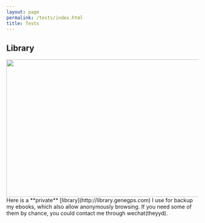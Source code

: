 ```yaml
---
layout: page
permalink: /tests/index.html
title: Tests
---
```


## Library

<img src="https://genegps.com/images/Library.jpg" class="floatpic" width="640" height="360">
<br>
Here is a **private** [library](http://library.genegps.com) I use for backup my ebooks, which also allow anonymously browsing. If you need some of them by chance, you could contact me through wechat(theyyd).


<br>
